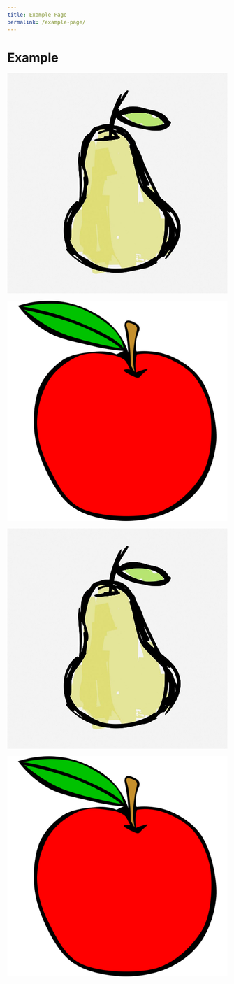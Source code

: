 ```yaml
---
title: Example Page
permalink: /example-page/
---
```

# Example

![](/images/apear1.jpg)

![](/images/apple123.png)

![](/images/apear234.jpg)

![](/images/apple1.png)